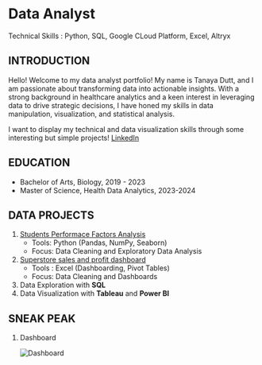
# Data Analyst 
Technical Skills : Python, SQL, Google CLoud Platform, Excel, Altryx

## **INTRODUCTION**

Hello! Welcome to my data analyst portfolio! My name is Tanaya Dutt, and I am passionate about transforming data into actionable insights. With a strong background in healthcare analytics and a keen interest in leveraging data to drive strategic decisions, I have honed my skills in data manipulation, visualization, and statistical analysis.

I want to display my technical and data visualization skills through some interesting but simple projects!
[LinkedIn](https://www.linkedin.com/in/tanayadutt/)

## EDUCATION

 - Bachelor of Arts, Biology, 2019 - 2023
 -  Master of Science, Health Data Analytics, 2023-2024

## DATA PROJECTS
1. [Students Performace Factors Analysis](https://github.com/tanayadutt/Data-Projects-Tanaya-Dutt-)
   - Tools: Python (Pandas, NumPy, Seaborn)
   - Focus: Data Cleaning and Exploratory Data Analysis
3. [Superstore sales and profit dashboard](https://github.com/tanayadutt/Excel-Projects)
   - Tools : Excel (Dashboarding, Pivot Tables)
   - Focus: Data Cleaning and Dashboards
5. Data Exploration with **SQL**
6. Data Visualization with **Tableau** and **Power BI**

## SNEAK PEAK
1. Dashboard

   ![Dashboard](https://github.com/user-attachments/assets/f63e5886-b3db-456f-a8a2-9b08792ae63f)
   
   







